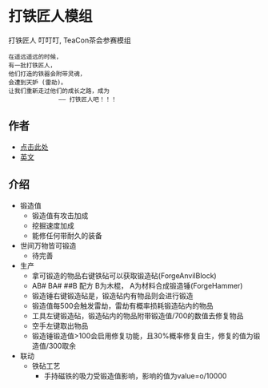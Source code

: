 # 打铁匠人模组

打铁匠人 叮叮叮, TeaCon茶会参赛模组

```text
在遥远遥远的时候，
有一批打铁匠人，
他们打造的铁器会附带灵魂，
会遭到天妒 (雷劫)。 
让我们重新走过他们的成长之路，成为
              —— 打铁匠人吧！！！
```

## 作者

- [点击此处](https://github.com/NitianStudio/DingMod/blob/main/AUTHORS_CHINA.MD)
- [英文](https://github.com/NitianStudio/DingMod/blob/main/README.md)

## 介绍
- 锻造值
  - 锻造值有攻击加成
  - 挖掘速度加成
  - 能修任何带耐久的装备
- 世间万物皆可锻造
  - 待完善
- 生产
  - 拿可锻造的物品右键铁砧可以获取锻造砧(ForgeAnvilBlock)
  - AB# BA# ##B 配方 B为木棍， A为材料合成锻造锤(ForgeHammer)
  - 锻造锤右键锻造砧是，锻造砧内有物品则会进行锻造
  - 锻造值每500会触发雷劫，雷劫有概率损耗锻造砧内的物品
  - 工具左键锻造砧，锻造砧内的物品附带锻造值/700的数值去修复物品
  - 空手左键取出物品
  - 锻造锤锻造值>100会启用修复功能，且30%概率修复自生，修复的值为锻造值/300取余
- 联动
  - 铁砧工艺
    - 手持磁铁的吸力受锻造值影响，影响的值为value=o/10000
